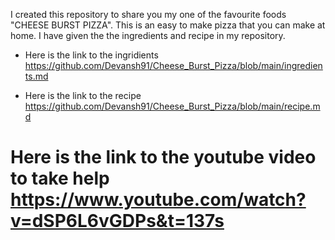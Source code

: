 I created this repository to share you my one of the favourite foods "CHEESE BURST PIZZA".
This is an easy to make pizza that you can make at home.
I have given the the ingredients and recipe in my repository.

* Here is the link to the ingridients https://github.com/Devansh91/Cheese_Burst_Pizza/blob/main/ingredients.md

* Here is the link to the recipe https://github.com/Devansh91/Cheese_Burst_Pizza/blob/main/recipe.md

# Here is the link to the youtube video to take help https://www.youtube.com/watch?v=dSP6L6vGDPs&t=137s

